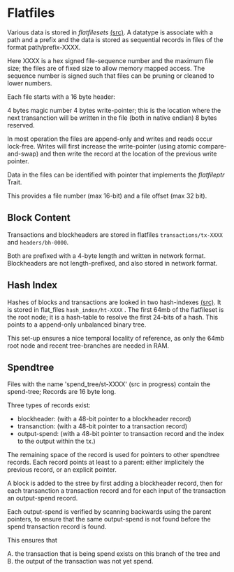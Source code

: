 
# Flatfiles

Various data is stored in *flatfilesets* [(src)](flatfileset.rs). 
A datatype is associate with a path and a prefix and the data is stored
as sequential records in files of the format path/prefix-XXXX.

Here XXXX is a hex signed file-sequence number and the maximum file size; the files are of fixed size to allow 
memory mapped access. The sequence number is signed such that files can be pruning or cleaned to lower numbers. 

Each file starts with a 16 byte header:

4 bytes magic number
4 bytes write-pointer; this is the location where the next transanction will be written in the file
(both in native endian)
8 bytes reserved.

In most operation the files are append-only and writes and reads occur lock-free. Writes will first increase the 
write-pointer (using atomic compare-and-swap) and then write the record at the location of the previous write pointer.

Data in the files can be identified with pointer that implements the *flatfileptr* Trait. 

This provides a file number (max 16-bit) and a file offset (max 32 bit).


## Block Content


Transactions and blockheaders are stored in flatfiles `transactions/tx-XXXX` 
and `headers/bh-0000`. 

Both are prefixed with a 4-byte length and written in network format. 
Blockheaders are not length-prefixed, and also stored in network format.


## Hash Index

Hashes of blocks and transactions are looked in two hash-indexes [(src)](hash_index.rs). 
It is stored in flat_files `hash_index/ht-XXXX` . The first 64mb of the flatfileset is 
the root node; it is a hash-table to resolve the first 24-bits of a hash. This points to a append-only unbalanced 
binary tree.
 
This set-up ensures a nice temporal locality of reference, as only the 64mb root node and recent tree-branches are 
needed in RAM.

## Spendtree

Files with the name 'spend_tree/st-XXXX' (src in progress) contain the spend-tree; Records are 16 byte long.

Three types of records exist:

* blockheader:   (with a 48-bit pointer to a blockheader record)
* transanction:  (with a 48-bit pointer to a transaction record)
* output-spend:  (with a 48-bit pointer to transaction record and the index to the output within the tx.)

The remaining space of the record is used for pointers to other spendtree records. Each record points at least to a 
parent: either implicitely the previous record, or an explicit pointer.

A block is added to the stree by first adding a blockheader record, then for each transanction a transaction record
and for each input of the transaction an output-spend record.
   
Each output-spend is verified by scanning backwards using the parent pointers, to ensure that the same output-spend is 
not found before the spend transaction record is found. 
  
This ensures that 
  
A. the transaction that is being spend exists on this branch of the tree and 
B. the output of the transaction was not yet spend.
